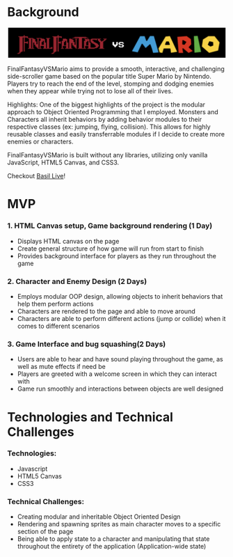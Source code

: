 # Background

<p align="center"><a target="_blank" href="https://dlack.herokuapp.com/#/"><img src="./dist/game_title.png" width=500px/></a></p>

FinalFantasyVSMario aims to provide a smooth, interactive, and challenging side-scroller game based on the popular title Super Mario by Nintendo. Players try to reach the end of the level, stomping and dodging enemies when they appear while trying not to lose all of their lives.

Highlights: One of the biggest highlights of the project is the modular approach to Object Oriented Programming that I employed. Monsters and Characters all inherit behaviors by adding behavior modules to their respective classes (ex: jumping, flying, collision). This allows for highly reusable classes and easily transferrable modules if I decide to create more enemies or characters.

FinalFantasyVSMario is built without any libraries, utilizing only vanilla JavaScript, HTML5 Canvas, and CSS3.

Checkout [Basil Live](https://basil-mern.herokuapp.com/)!

# MVP

### 1. HTML Canvas setup, Game background rendering (1 Day)

- Displays HTML canvas on the page
- Create general structure of how game will run from start to finish
- Provides background interface for players as they run throughout the game

### 2. Character and Enemy Design (2 Days)

- Employs modular OOP design, allowing objects to inherit behaviors that help them perform actions
- Characters are rendered to the page and able to move around
- Characters are able to perform different actions (jump or collide) when it comes to different scenarios

### 3. Game Interface and bug squashing(2 Days)

- Users are able to hear and have sound playing throughout the game, as well as mute effects if need be
- Players are greeted with a welcome screen in which they can interact with
- Game run smoothly and interactions between objects are well designed

# Technologies and Technical Challenges

### Technologies:

- Javascript
- HTML5 Canvas
- CSS3

### Technical Challenges:

- Creating modular and inheritable Object Oriented Design
- Rendering and spawning sprites as main character moves to a specific section of the page
- Being able to apply state to a character and manipulating that state throughout the entirety of the application (Application-wide state)
